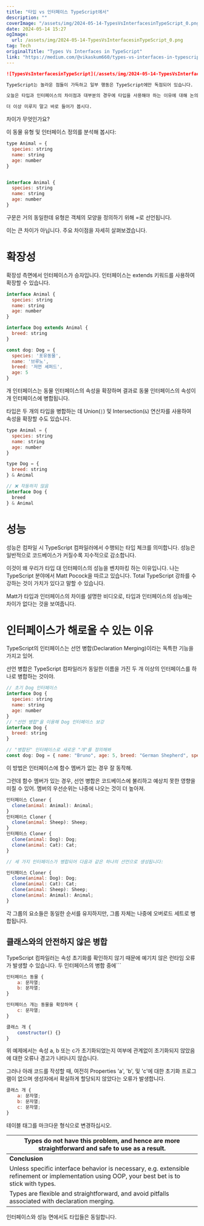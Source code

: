 ```yaml
---
title: "타입 vs 인터페이스 TypeScript에서"
description: ""
coverImage: "/assets/img/2024-05-14-TypesVsInterfacesinTypeScript_0.png"
date: 2024-05-14 15:27
ogImage: 
  url: /assets/img/2024-05-14-TypesVsInterfacesinTypeScript_0.png
tag: Tech
originalTitle: "Types Vs Interfaces in TypeScript"
link: "https://medium.com/@vikaskum660/types-vs-interfaces-in-typescript-053a3d6c4dc1"
---
```



```markdown
![TypesVsInterfacesinTypeScript](/assets/img/2024-05-14-TypesVsInterfacesinTypeScript_0.png)

TypeScript는 놀라운 점들이 가득하고 일부 행동은 TypeScript에만 독점되어 있습니다.

오늘은 타입과 인터페이스의 차이점과 대부분의 경우에 타입을 사용해야 하는 이유에 대해 논의할 것입니다.

더 이상 미루지 말고 바로 들어가 봅시다.
```



차이가 무엇인가요?

이 동물 유형 및 인터페이스 정의를 분석해 봅시다:

```js
type Animal = {
  species: string
  name: string
  age: number
}


interface Animal {
  species: string
  name: string
  age: number
}
```

구문은 거의 동일한데 유형은 객체의 모양을 정의하기 위해 =로 선언됩니다.



이는 큰 차이가 아닙니다. 주요 차이점을 자세히 살펴보겠습니다.

# 확장성

확장성 측면에서 인터페이스가 승자입니다. 인터페이스는 extends 키워드를 사용하여 확장할 수 있습니다.

```js
interface Animal {
  species: string
  name: string
  age: number
}

interface Dog extends Animal {
  breed: string
}

const dog: Dog = {
  species: '포유동물',
  name: '브루노',
  breed: '저먼 셰퍼드',
  age: 5
}
```



개 인터페이스는 동물 인터페이스의 속성을 확장하며 결과로 동물 인터페이스의 속성이 개 인터페이스에 병합됩니다.

타입은 두 개의 타입을 병합하는 데 Union(`|`) 및 Intersection(`&`) 연산자를 사용하여 속성을 확장할 수도 있습니다.

```js
type Animal = {
  species: string
  name: string
  age: number
}

type Dog = {
  breed: string
} & Animal

// ❌ 작동하지 않음
interface Dog {
  breed 
} & Animal
```

# 성능



성능은 컴파일 시 TypeScript 컴파일러에서 수행되는 타입 체크를 의미합니다.
성능은 일반적으로 코드베이스가 커질수록 지수적으로 감소합니다.

이것이 왜 우리가 타입 대 인터페이스의 성능을 벤치마킹 하는 이유입니다.
나는 TypeScript 분야에서 Matt Pocock을 따르고 있습니다. Total TypeScript 강좌를 수강하는 것이 가치가 있다고 말할 수 있습니다.

Matt가 타입과 인터페이스의 차이를 설명한 비디오로, 타입과 인터페이스의 성능에는 차이가 없다는 것을 보여줍니다.

# 인터페이스가 해로울 수 있는 이유



TypeScript의 인터페이스는 선언 병합(Declaration Merging)이라는 독특한 기능을 가지고 있어.

선언 병합은 TypeScript 컴파일러가 동일한 이름을 가진 두 개 이상의 인터페이스를 하나로 병합하는 것이야.

```js
// 초기 Dog 인터페이스
interface Dog {
  species: string
  name: string
  age: number
}
// "선언 병합"을 이용해 Dog 인터페이스 보강
interface Dog {
  breed: string
}

// "병합된" 인터페이스로 새로운 "개"를 정의해봐
const dog: Dog = { name: "Bruno", age: 5, breed: "German Shepherd", species: "Mamamal" }
```

이 방법은 인터페이스에 함수 멤버가 없는 경우 잘 동작해.

그런데 함수 멤버가 있는 경우, 선언 병합은 코드베이스에 불리하고 예상치 못한 영향을 미칠 수 있어. 멤버의 우선순위는 나중에 나오는 것이 더 높아져.



```js
인터페이스 Cloner {
  clone(animal: Animal): Animal;
}
인터페이스 Cloner {
  clone(animal: Sheep): Sheep;
}
인터페이스 Cloner {
  clone(animal: Dog): Dog;
  clone(animal: Cat): Cat;
}

// 세 가지 인터페이스가 병합되어 다음과 같은 하나의 선언으로 생성됩니다:

인터페이스 Cloner {
  clone(animal: Dog): Dog;
  clone(animal: Cat): Cat;
  clone(animal: Sheep): Sheep;
  clone(animal: Animal): Animal;
}
```

각 그룹의 요소들은 동일한 순서를 유지하지만, 그룹 자체는 나중에 오버로드 세트로 병합됩니다.

## 클래스와의 안전하지 않은 병합

TypeScript 컴파일러는 속성 초기화를 확인하지 않기 때문에 예기치 않은 런타임 오류가 발생할 수 있습니다.
두 인터페이스의 병합 중에```



```js
인터페이스 동물 {
    a: 문자열;
    b: 문자열;
}

인터페이스 개는 동물을 확장하며 {
    c: 문자열;
}

클래스 개 {
    constructor() {}
}
```

위 예제에서는 속성 a, b 또는 c가 초기화되었는지 여부에 관계없이 초기화되지 않았음에 대한 오류나 경고가 나타나지 않습니다.

그러나 아래 코드를 작성할 때, 여전히 Properties 'a', 'b', 및 'c'에 대한 초기화 프로그램이 없으며 생성자에서 확실하게 할당되지 않았다는 오류가 발생합니다.

```js
클래스 개 {
    a: 문자열;
    b: 문자열;
    c: 문자열;
}
```



테이블 태그를 마크다운 형식으로 변경하십시오.

| Types do not have this problem, and hence are more straightforward and safe to use as a result.                        |
|--------------------------------------------------------------------------------------------------------------------------|
| **Conclusion**                                                                                                          |
| Unless specific interface behavior is necessary, e.g. extensible refinement or implementation using OOP, your best bet is to stick with types. |
| Types are flexible and straightforward, and avoid pitfalls associated with declaration merging.                         |



인터페이스와 성능 면에서도 타입들은 동일합니다.